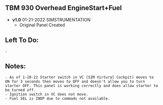 ## TBM 930 Overhead EngineStart+Fuel
- **v1.0**  01-21-2022 SIMSTRUMENTATION
    - Original Panel Created


## Left To Do:
    - 
    	
## Notes:
    - As of 1-20-22 Starter switch in VC (SIM Virtural Cockpit) moves to ON for 3 seconds then moves to OFF and doesn't allow you to turn starter OFF. This panel is working correctly and does allow starter to be turned off.
    - Ignition switch in VC does not move.
    - Fuel SEL is INOP due to commads not available.   